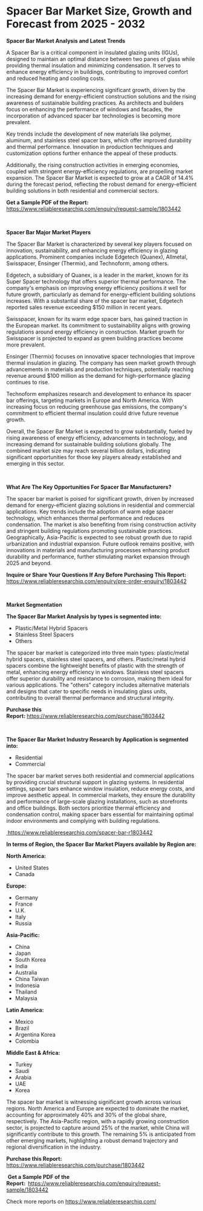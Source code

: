 <p><h1>Spacer Bar Market Size, Growth and Forecast from 2025 - 2032</h1></p><p><strong>Spacer Bar Market Analysis and Latest Trends</strong></p>
<p><p>A Spacer Bar is a critical component in insulated glazing units (IGUs), designed to maintain an optimal distance between two panes of glass while providing thermal insulation and minimizing condensation. It serves to enhance energy efficiency in buildings, contributing to improved comfort and reduced heating and cooling costs.</p><p>The Spacer Bar Market is experiencing significant growth, driven by the increasing demand for energy-efficient construction solutions and the rising awareness of sustainable building practices. As architects and builders focus on enhancing the performance of windows and facades, the incorporation of advanced spacer bar technologies is becoming more prevalent. </p><p>Key trends include the development of new materials like polymer, aluminum, and stainless steel spacer bars, which offer improved durability and thermal performance. Innovation in production techniques and customization options further enhance the appeal of these products.</p><p>Additionally, the rising construction activities in emerging economies, coupled with stringent energy-efficiency regulations, are propelling market expansion. The Spacer Bar Market is expected to grow at a CAGR of 14.4% during the forecast period, reflecting the robust demand for energy-efficient building solutions in both residential and commercial sectors.</p></p>
<p><strong>Get a Sample PDF of the Report:&nbsp;</strong> <a href="https://www.reliableresearchiq.com/enquiry/request-sample/1803442?utm_campaign=3299&utm_medium=2&utm_source=Github&utm_content=ia&utm_term=01042025&utm_id=spacer-bar">https://www.reliableresearchiq.com/enquiry/request-sample/1803442</a></p>
<p>&nbsp;</p>
<p><strong>Spacer Bar Major Market Players</strong></p>
<p><p>The Spacer Bar Market is characterized by several key players focused on innovation, sustainability, and enhancing energy efficiency in glazing applications. Prominent companies include Edgetech (Quanex), Allmetal, Swisspacer, Ensinger (Thermix), and Technoform, among others.</p><p>Edgetech, a subsidiary of Quanex, is a leader in the market, known for its Super Spacer technology that offers superior thermal performance. The company's emphasis on improving energy efficiency positions it well for future growth, particularly as demand for energy-efficient building solutions increases. With a substantial share of the spacer bar market, Edgetech reported sales revenue exceeding $150 million in recent years.</p><p>Swisspacer, known for its warm edge spacer bars, has gained traction in the European market. Its commitment to sustainability aligns with growing regulations around energy efficiency in construction. Market growth for Swisspacer is projected to expand as green building practices become more prevalent.</p><p>Ensinger (Thermix) focuses on innovative spacer technologies that improve thermal insulation in glazing. The company has seen market growth through advancements in materials and production techniques, potentially reaching revenue around $100 million as the demand for high-performance glazing continues to rise.</p><p>Technoform emphasizes research and development to enhance its spacer bar offerings, targeting markets in Europe and North America. With increasing focus on reducing greenhouse gas emissions, the company's commitment to efficient thermal insulation could drive future revenue growth.</p><p>Overall, the Spacer Bar Market is expected to grow substantially, fueled by rising awareness of energy efficiency, advancements in technology, and increasing demand for sustainable building solutions globally. The combined market size may reach several billion dollars, indicating significant opportunities for those key players already established and emerging in this sector.</p></p>
<p>&nbsp;</p>
<p><strong>What Are The Key Opportunities For Spacer Bar Manufacturers?</strong></p>
<p><p>The spacer bar market is poised for significant growth, driven by increased demand for energy-efficient glazing solutions in residential and commercial applications. Key trends include the adoption of warm edge spacer technology, which enhances thermal performance and reduces condensation. The market is also benefiting from rising construction activity and stringent building regulations promoting sustainable practices. Geographically, Asia-Pacific is expected to see robust growth due to rapid urbanization and industrial expansion. Future outlook remains positive, with innovations in materials and manufacturing processes enhancing product durability and performance, further stimulating market expansion through 2025 and beyond.</p></p>
<p><strong>Inquire or Share Your Questions If Any Before Purchasing This Report:</strong> <a href="https://www.reliableresearchiq.com/enquiry/pre-order-enquiry/1803442?utm_campaign=3299&utm_medium=2&utm_source=Github&utm_content=ia&utm_term=01042025&utm_id=spacer-bar">https://www.reliableresearchiq.com/enquiry/pre-order-enquiry/1803442</a></p>
<p>&nbsp;</p>
<p><strong>Market Segmentation</strong></p>
<p><strong>The Spacer Bar Market Analysis by types is segmented into:</strong></p>
<p><ul><li>Plastic/Metal Hybrid Spacers</li><li>Stainless Steel Spacers</li><li>Others</li></ul></p>
<p><p>The spacer bar market is categorized into three main types: plastic/metal hybrid spacers, stainless steel spacers, and others. Plastic/metal hybrid spacers combine the lightweight benefits of plastic with the strength of metal, enhancing energy efficiency in windows. Stainless steel spacers offer superior durability and resistance to corrosion, making them ideal for various applications. The "others" category includes alternative materials and designs that cater to specific needs in insulating glass units, contributing to overall thermal performance and structural integrity.</p></p>
<p><strong>Purchase this Report:&nbsp;</strong><a href="https://www.reliableresearchiq.com/purchase/1803442?utm_campaign=3299&utm_medium=2&utm_source=Github&utm_content=ia&utm_term=01042025&utm_id=spacer-bar">https://www.reliableresearchiq.com/purchase/1803442</a></p>
<p>&nbsp;</p>
<p><strong>The Spacer Bar Market Industry Research by Application is segmented into:</strong></p>
<p><ul><li>Residential</li><li>Commercial</li></ul></p>
<p><p>The spacer bar market serves both residential and commercial applications by providing crucial structural support in glazing systems. In residential settings, spacer bars enhance window insulation, reduce energy costs, and improve aesthetic appeal. In commercial markets, they ensure the durability and performance of large-scale glazing installations, such as storefronts and office buildings. Both sectors prioritize thermal efficiency and condensation control, making spacer bars essential for maintaining optimal indoor environments and complying with building regulations.</p></p>
<p><a href="https://www.reliableresearchiq.com/spacer-bar-r1803442?utm_campaign=3299&utm_medium=2&utm_source=Github&utm_content=ia&utm_term=01042025&utm_id=spacer-bar">&nbsp;https://www.reliableresearchiq.com/spacer-bar-r1803442</a></p>
<p><strong>In terms of Region, the Spacer Bar Market Players available by Region are:</strong></p>
<p>
    <p> <strong> North America: </strong>
        <ul>
            <li>United States</li>
            <li>Canada</li>
        </ul>
        </p> 
    <p> <strong> Europe: </strong>
        <ul>
            <li>Germany</li>
            <li>France</li>
            <li>U.K.</li>
            <li>Italy</li>
            <li>Russia</li>
        </ul>
        </p> 
    <p> <strong> Asia-Pacific: </strong>
        <ul>
            <li>China</li>
            <li>Japan</li>
            <li>South Korea</li>
            <li>India</li>
            <li>Australia</li>
            <li>China Taiwan</li>
            <li>Indonesia</li>
            <li>Thailand</li>
            <li>Malaysia</li>
        </ul>
        </p> 
    <p> <strong> Latin America: </strong>
        <ul>
            <li>Mexico</li>
            <li>Brazil</li>
            <li>Argentina Korea</li>
            <li>Colombia</li>
        </ul>
        </p> 
    <p> <strong> Middle East & Africa: </strong>
        <ul>
            <li>Turkey</li>
            <li>Saudi</li>
            <li>Arabia</li>
            <li>UAE</li>
            <li>Korea</li>
        </ul>
    </p>
    </p>
<p><p>The spacer bar market is witnessing significant growth across various regions. North America and Europe are expected to dominate the market, accounting for approximately 40% and 30% of the global share, respectively. The Asia-Pacific region, with a rapidly growing construction sector, is projected to capture around 25% of the market, while China will significantly contribute to this growth. The remaining 5% is anticipated from other emerging markets, highlighting a robust demand trajectory and regional diversification in the industry.</p></p>
<p><strong>Purchase this Report: </strong><a href="https://www.reliableresearchiq.com/purchase/1803442?utm_campaign=3299&utm_medium=2&utm_source=Github&utm_content=ia&utm_term=01042025&utm_id=spacer-bar">https://www.reliableresearchiq.com/purchase/1803442</a></p>
<p>&nbsp;<strong>Get a Sample PDF of the Report:&nbsp;&nbsp;</strong><a href="https://www.reliableresearchiq.com/enquiry/request-sample/1803442?utm_campaign=3299&utm_medium=2&utm_source=Github&utm_content=ia&utm_term=01042025&utm_id=spacer-bar">https://www.reliableresearchiq.com/enquiry/request-sample/1803442</a></p>
<p><strong></strong></p>
<p>Check more reports on <a href="https://www.reliableresearchiq.com/?utm_campaign=3299&utm_medium=2&utm_source=Github&utm_content=ia&utm_term=01042025&utm_id=spacer-bar">https://www.reliableresearchiq.com/</a></p>